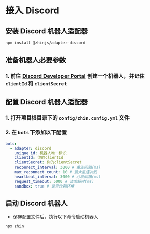 # 接入 Discord
## 安装 Discord 机器人适配器
```bash
npm install @zhinjs/adapter-discord
```
## 准备机器人必要参数
### 1. 前往 [Discord Developer Portal](https://discord.com/developers/applications) 创建一个机器人，并记住 `clientId` 和 `clientSecret`

## 配置 Discord 机器人适配器
### 1. 打开项目根目录下的 `config/zhin.config.yml` 文件
### 2. 在 `bots` 下添加以下配置
```yaml
bots:
  - adapter: discord
    unique_id: 机器人唯一标识
    clientId: 你的clientId
    clientSecret: 你的clientSecret
    reconnect_interval: 3000 # 重连间隔(ms)
    max_reconnect_count: 10 # 最大重连次数
    heartbeat_interval: 3000 # 心跳间隔(ms)
    request_timeout: 5000 # 请求超时(ms)
    sandbox: true # 是否沙箱环境
```
## 启动 Discord 机器人
- 保存配置文件后，执行以下命令启动机器人
```shell
npx zhin
```
